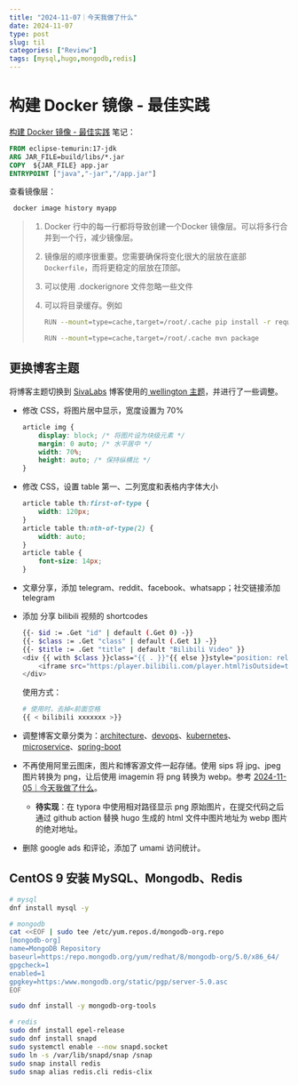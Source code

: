 ```yaml
---
title: "2024-11-07｜今天我做了什么"
date: 2024-11-07
type: post
slug: til
categories: ["Review"]
tags: [mysql,hugo,mongodb,redis]
---
```


# 构建 Docker 镜像 - 最佳实践

[构建 Docker 镜像 - 最佳实践](https:/www.marcobehler.com/guides/building-docker-images) 笔记：

```dockerfile
FROM eclipse-temurin:17-jdk
ARG JAR_FILE=build/libs/*.jar
COPY  ${JAR_FILE} app.jar
ENTRYPOINT ["java","-jar","/app.jar"]
```

查看镜像层：

```bash
 docker image history myapp
```

> 1. Docker 行中的每一行都将导致创建一个Docker 镜像层。可以将多行合并到一个行，减少镜像层。
>
> 2. 镜像层的顺序很重要。您需要确保将变化很大的层放在底部`Dockerfile`，而将更稳定的层放在顶部。
>
> 3. 可以使用 .dockerignore 文件忽略一些文件
>
> 4. 可以将目录缓存。例如
>
>    ```bash
>    RUN --mount=type=cache,target=/root/.cache pip install -r requirements.txt
>    
>    RUN --mount=type=cache,target=/root/.cache mvn package
>    ```
>
>    

## 更换博客主题

将博客主题切换到 [SivaLabs](https:/www.sivalabs.in/) 博客使用的[ wellington 主题](https:/github.com/sivalabs/sivalabs-hugo)，并进行了一些调整。

- 修改 CSS，将图片居中显示，宽度设置为 70%

  ```css
  article img {
      display: block; /* 将图片设为块级元素 */
      margin: 0 auto; /* 水平居中 */
      width: 70%;
      height: auto; /* 保持纵横比 */
  }
  ```

- 修改 CSS，设置 table 第一、二列宽度和表格内字体大小

  ```css
  article table th:first-of-type {
      width: 120px;
  }
  article table th:nth-of-type(2) {
      width: auto;
  }
  article table {
      font-size: 14px;
  }
  ```

- 文章分享，添加 telegram、reddit、facebook、whatsapp；社交链接添加 telegram

- 添加 分享 bilibili 视频的 shortcodes 

  ```bash
  {{- $id := .Get "id" | default (.Get 0) -}}
  {{- $class := .Get "class" | default (.Get 1) -}}
  {{- $title := .Get "title" | default "Bilibili Video" }}
  <div {{ with $class }}class="{{ . }}"{{ else }}style="position: relative; padding-bottom: 56.25%; height: 0; overflow: hidden;"{{ end }}>
      <iframe src="https:/player.bilibili.com/player.html?isOutside=true&autoplay=0&bvid={{ $id }}" {{ if not $class }}style="position: absolute; top: 0; left: 0; width: 100%; height: 100%; border:0;"{{ end }} allowfullscreen="true" title="{{ $title }}"></iframe>
  </div>
  ```

  使用方式：

  ```bash
  # 使用时，去掉<前面空格
  {{ < bilibili xxxxxxx >}}
  ```

- 调整博客文章分类为：[architecture](/categories/architecture/)、[devops](/categories/devops/)、[kubernetes](/categories/kubernetes/)、[microservice](/categories/microservice/)、[spring-boot](/categories/spring-boot/)

- 不再使用阿里云图床，图片和博客源文件一起存储。使用 sips 将 jpg、jpeg 图片转换为 png，让后使用 imagemin 将 png 转换为 webp。参考 [2024-11-05｜今天我做了什么](/posts/2024/11/05/til/)。

  - **待实现**：在 typora 中使用相对路径显示 png 原始图片，在提交代码之后通过 github action 替换 hugo 生成的 html 文件中图片地址为 webp 图片的绝对地址。

- 删除 google ads 和评论，添加了 umami 访问统计。

## CentOS 9 安装 MySQL、Mongodb、Redis

```bash
# mysql
dnf install mysql -y

# mongodb
cat <<EOF | sudo tee /etc/yum.repos.d/mongodb-org.repo
[mongodb-org]
name=MongoDB Repository
baseurl=https:/repo.mongodb.org/yum/redhat/8/mongodb-org/5.0/x86_64/
gpgcheck=1
enabled=1
gpgkey=https:/www.mongodb.org/static/pgp/server-5.0.asc
EOF

sudo dnf install -y mongodb-org-tools

# redis
sudo dnf install epel-release
sudo dnf install snapd
sudo systemctl enable --now snapd.socket
sudo ln -s /var/lib/snapd/snap /snap
sudo snap install redis
sudo snap alias redis.cli redis-clix
```

